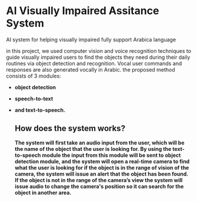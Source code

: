 # AI Visually Impaired Assitance System
AI system for helping visually impaired fully support Arabica language

in this project, we  used computer vision and voice recognition techniques to guide visually impaired users to find the objects they need during their daily routines via object detection and recognition. Vocal user commands and responses are also generated vocally in Arabic. 
the proposed method consists of 3 modules:
* <b>object detection
* <b>speech-to-text
* <b>and text-to-speech.
  ## How does the system works?
  
  The system will first take an audio input from the user, which will be the name of the object that the user is looking for. By using the text-to-speech module the input from this module will be sent to object detection module, and the system will open a real-time camera to find what the user is looking for if the object is in the range of vision of the camera, the system will issue an alert that the object has been found. If the object is not in the range of the camera’s view the system will issue audio to change the camera's position so it can search for the object in another area.
